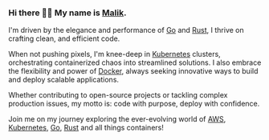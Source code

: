 ### Hi there 👋🏻 My name is [Malik](https://www.malikdraz.io).

I'm driven by the elegance and performance of [Go](https://go.dev/) and [Rust](https://www.rust-lang.org/), I thrive on crafting clean, and efficient code. 

When not pushing pixels, I'm knee-deep in [Kubernetes](https://kubernetes.io) clusters, orchestrating containerized chaos into streamlined solutions. I also embrace the flexibility and power of [Docker](https://www.docker.com/), always seeking innovative ways to build and deploy scalable applications. 

Whether contributing to open-source projects or tackling complex production issues, my motto is: code with purpose, deploy with confidence. 

Join me on my journey exploring the ever-evolving world of [AWS](https://aws.amazon.com/), [Kubernetes](https://kubernetes.io), [Go](https://go.dev/), [Rust](https://www.rust-lang.org/) and all things containers!
